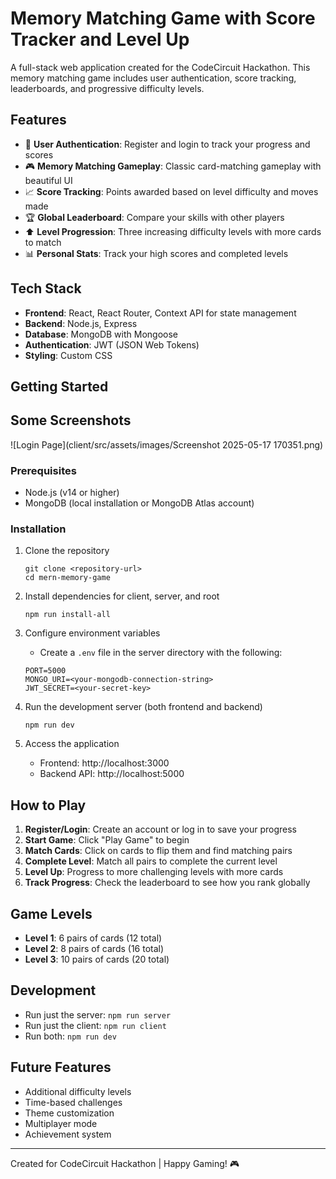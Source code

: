 # Memory Matching Game with Score Tracker and Level Up

A full-stack web application created for the CodeCircuit Hackathon. This memory matching game includes user authentication, score tracking, leaderboards, and progressive difficulty levels.

## Features

- 👤 **User Authentication**: Register and login to track your progress and scores
- 🎮 **Memory Matching Gameplay**: Classic card-matching gameplay with beautiful UI
- 📈 **Score Tracking**: Points awarded based on level difficulty and moves made
- 🏆 **Global Leaderboard**: Compare your skills with other players
- ⬆️ **Level Progression**: Three increasing difficulty levels with more cards to match
- 📊 **Personal Stats**: Track your high scores and completed levels

## Tech Stack

- **Frontend**: React, React Router, Context API for state management
- **Backend**: Node.js, Express
- **Database**: MongoDB with Mongoose
- **Authentication**: JWT (JSON Web Tokens)
- **Styling**: Custom CSS

## Getting Started

## Some Screenshots
![Login Page](client/src/assets/images/Screenshot 2025-05-17 170351.png)

### Prerequisites

- Node.js (v14 or higher)
- MongoDB (local installation or MongoDB Atlas account)

### Installation

1. Clone the repository
   ```
   git clone <repository-url>
   cd mern-memory-game
   ```

2. Install dependencies for client, server, and root
   ```
   npm run install-all
   ```

3. Configure environment variables
   - Create a `.env` file in the server directory with the following:
   ```
   PORT=5000
   MONGO_URI=<your-mongodb-connection-string>
   JWT_SECRET=<your-secret-key>
   ```

4. Run the development server (both frontend and backend)
   ```
   npm run dev
   ```

5. Access the application
   - Frontend: http://localhost:3000
   - Backend API: http://localhost:5000

## How to Play

1. **Register/Login**: Create an account or log in to save your progress
2. **Start Game**: Click "Play Game" to begin
3. **Match Cards**: Click on cards to flip them and find matching pairs
4. **Complete Level**: Match all pairs to complete the current level
5. **Level Up**: Progress to more challenging levels with more cards
6. **Track Progress**: Check the leaderboard to see how you rank globally

## Game Levels

- **Level 1**: 6 pairs of cards (12 total)
- **Level 2**: 8 pairs of cards (16 total)
- **Level 3**: 10 pairs of cards (20 total)

## Development

- Run just the server: `npm run server`
- Run just the client: `npm run client`
- Run both: `npm run dev`

## Future Features

- Additional difficulty levels
- Time-based challenges
- Theme customization
- Multiplayer mode
- Achievement system

---

Created for CodeCircuit Hackathon | Happy Gaming! 🎮
